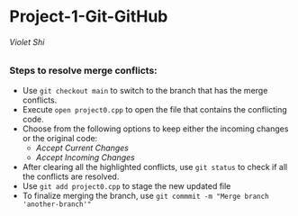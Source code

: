 # Project-1-Git-GitHub
###### Violet Shi

### Steps to resolve merge conflicts:
- Use `git checkout main` to switch to the branch that has the merge conflicts.
- Execute `open project0.cpp` to open the file that contains the conflicting code.
- Choose from the following options to keep either the incoming changes or the original code:
  - *Accept Current Changes*
  - *Accept Incoming Changes*
- After clearing all the highlighted conflicts, use `git status` to check if all the conflicts are resolved.
- Use `git add project0.cpp` to stage the new updated file
- To finalize merging the branch, use `git commmit -m "Merge branch 'another-branch'"`
